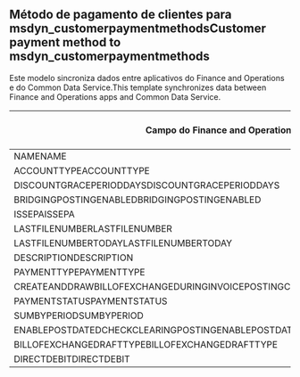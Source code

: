 ## <a name="customer-payment-method-to-msdyn_customerpaymentmethods"></a><span data-ttu-id="0abe2-101">Método de pagamento de clientes para msdyn_customerpaymentmethods</span><span class="sxs-lookup"><span data-stu-id="0abe2-101">Customer payment method to msdyn_customerpaymentmethods</span></span>

<span data-ttu-id="0abe2-102">Este modelo sincroniza dados entre aplicativos do Finance and Operations e do Common Data Service.</span><span class="sxs-lookup"><span data-stu-id="0abe2-102">This template synchronizes data between Finance and Operations apps and Common Data Service.</span></span>

<span data-ttu-id="0abe2-103">Campo do Finance and Operations</span><span class="sxs-lookup"><span data-stu-id="0abe2-103">Finance and Operations field</span></span> | <span data-ttu-id="0abe2-104">Tipo de mapa</span><span class="sxs-lookup"><span data-stu-id="0abe2-104">Map type</span></span> | <span data-ttu-id="0abe2-105">Outro campo Dynamics 365</span><span class="sxs-lookup"><span data-stu-id="0abe2-105">Other Dynamics 365 field</span></span> | <span data-ttu-id="0abe2-106">Valor padrão</span><span class="sxs-lookup"><span data-stu-id="0abe2-106">Default value</span></span>
---|---|---|---
<span data-ttu-id="0abe2-107">NAME</span><span class="sxs-lookup"><span data-stu-id="0abe2-107">NAME</span></span> | = | <span data-ttu-id="0abe2-108">msdyn_name</span><span class="sxs-lookup"><span data-stu-id="0abe2-108">msdyn_name</span></span> | 
<span data-ttu-id="0abe2-109">ACCOUNTTYPE</span><span class="sxs-lookup"><span data-stu-id="0abe2-109">ACCOUNTTYPE</span></span> | >< | <span data-ttu-id="0abe2-110">msdyn_accounttype</span><span class="sxs-lookup"><span data-stu-id="0abe2-110">msdyn_accounttype</span></span> | 
<span data-ttu-id="0abe2-111">DISCOUNTGRACEPERIODDAYS</span><span class="sxs-lookup"><span data-stu-id="0abe2-111">DISCOUNTGRACEPERIODDAYS</span></span> | = | <span data-ttu-id="0abe2-112">msdyn_discountgraceperioddays</span><span class="sxs-lookup"><span data-stu-id="0abe2-112">msdyn_discountgraceperioddays</span></span> | 
<span data-ttu-id="0abe2-113">BRIDGINGPOSTINGENABLED</span><span class="sxs-lookup"><span data-stu-id="0abe2-113">BRIDGINGPOSTINGENABLED</span></span> | >< | <span data-ttu-id="0abe2-114">msdyn_bridgingpostingenabled</span><span class="sxs-lookup"><span data-stu-id="0abe2-114">msdyn_bridgingpostingenabled</span></span> | 
<span data-ttu-id="0abe2-115">ISSEPA</span><span class="sxs-lookup"><span data-stu-id="0abe2-115">ISSEPA</span></span> | >< | <span data-ttu-id="0abe2-116">msdyn_issepa</span><span class="sxs-lookup"><span data-stu-id="0abe2-116">msdyn_issepa</span></span> | 
<span data-ttu-id="0abe2-117">LASTFILENUMBER</span><span class="sxs-lookup"><span data-stu-id="0abe2-117">LASTFILENUMBER</span></span> | = | <span data-ttu-id="0abe2-118">msdyn_lastfilenumber</span><span class="sxs-lookup"><span data-stu-id="0abe2-118">msdyn_lastfilenumber</span></span> | 
<span data-ttu-id="0abe2-119">LASTFILENUMBERTODAY</span><span class="sxs-lookup"><span data-stu-id="0abe2-119">LASTFILENUMBERTODAY</span></span> | = | <span data-ttu-id="0abe2-120">msdyn_lastfilenumbertoday</span><span class="sxs-lookup"><span data-stu-id="0abe2-120">msdyn_lastfilenumbertoday</span></span> | 
<span data-ttu-id="0abe2-121">DESCRIPTION</span><span class="sxs-lookup"><span data-stu-id="0abe2-121">DESCRIPTION</span></span> | = | <span data-ttu-id="0abe2-122">msdyn_description</span><span class="sxs-lookup"><span data-stu-id="0abe2-122">msdyn_description</span></span> | 
<span data-ttu-id="0abe2-123">PAYMENTTYPE</span><span class="sxs-lookup"><span data-stu-id="0abe2-123">PAYMENTTYPE</span></span> | >< | <span data-ttu-id="0abe2-124">msdyn_paymenttype</span><span class="sxs-lookup"><span data-stu-id="0abe2-124">msdyn_paymenttype</span></span> | 
<span data-ttu-id="0abe2-125">CREATEANDDRAWBILLOFEXCHANGEDURINGINVOICEPOSTING</span><span class="sxs-lookup"><span data-stu-id="0abe2-125">CREATEANDDRAWBILLOFEXCHANGEDURINGINVOICEPOSTING</span></span> | >< | <span data-ttu-id="0abe2-126">msdyn_invoiceupdate</span><span class="sxs-lookup"><span data-stu-id="0abe2-126">msdyn_invoiceupdate</span></span> | 
<span data-ttu-id="0abe2-127">PAYMENTSTATUS</span><span class="sxs-lookup"><span data-stu-id="0abe2-127">PAYMENTSTATUS</span></span> | >< | <span data-ttu-id="0abe2-128">msdyn_paymentstatus</span><span class="sxs-lookup"><span data-stu-id="0abe2-128">msdyn_paymentstatus</span></span> | 
<span data-ttu-id="0abe2-129">SUMBYPERIOD</span><span class="sxs-lookup"><span data-stu-id="0abe2-129">SUMBYPERIOD</span></span> | >< | <span data-ttu-id="0abe2-130">msdyn_sumbyperiod</span><span class="sxs-lookup"><span data-stu-id="0abe2-130">msdyn_sumbyperiod</span></span> | 
<span data-ttu-id="0abe2-131">ENABLEPOSTDATEDCHECKCLEARINGPOSTING</span><span class="sxs-lookup"><span data-stu-id="0abe2-131">ENABLEPOSTDATEDCHECKCLEARINGPOSTING</span></span> | >< | <span data-ttu-id="0abe2-132">msdyn_enablepostdatescheckclearingposting</span><span class="sxs-lookup"><span data-stu-id="0abe2-132">msdyn_enablepostdatescheckclearingposting</span></span> | 
<span data-ttu-id="0abe2-133">BILLOFEXCHANGEDRAFTTYPE</span><span class="sxs-lookup"><span data-stu-id="0abe2-133">BILLOFEXCHANGEDRAFTTYPE</span></span> | >< | <span data-ttu-id="0abe2-134">msdyn_billofexchangedrafttype</span><span class="sxs-lookup"><span data-stu-id="0abe2-134">msdyn_billofexchangedrafttype</span></span> | 
<span data-ttu-id="0abe2-135">DIRECTDEBIT</span><span class="sxs-lookup"><span data-stu-id="0abe2-135">DIRECTDEBIT</span></span> | >< | <span data-ttu-id="0abe2-136">msdyn_directdebit</span><span class="sxs-lookup"><span data-stu-id="0abe2-136">msdyn_directdebit</span></span> | 
